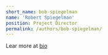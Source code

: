 ```yaml
---
short_name: bob-spiegelman
name: 'Robert Spiegelman'
position: Project Director
permalink: /authors/bob-spiegelman/
---
```

Lear more at [bio](/bio/)

